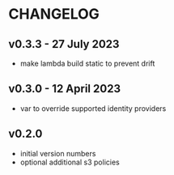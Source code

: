 # CHANGELOG

## v0.3.3 - 27 July 2023
- make lambda build static to prevent drift

## v0.3.0 - 12 April 2023
- var to override supported identity providers

## v0.2.0

- initial version numbers
- optional additional s3 policies
